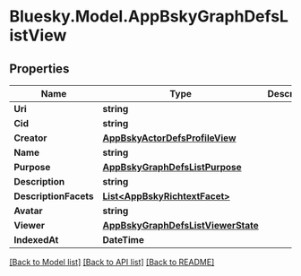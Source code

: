 # Bluesky.Model.AppBskyGraphDefsListView

## Properties

Name | Type | Description | Notes
------------ | ------------- | ------------- | -------------
**Uri** | **string** |  | 
**Cid** | **string** |  | 
**Creator** | [**AppBskyActorDefsProfileView**](AppBskyActorDefsProfileView.md) |  | 
**Name** | **string** |  | 
**Purpose** | [**AppBskyGraphDefsListPurpose**](AppBskyGraphDefsListPurpose.md) |  | 
**Description** | **string** |  | [optional] 
**DescriptionFacets** | [**List&lt;AppBskyRichtextFacet&gt;**](AppBskyRichtextFacet.md) |  | [optional] 
**Avatar** | **string** |  | [optional] 
**Viewer** | [**AppBskyGraphDefsListViewerState**](AppBskyGraphDefsListViewerState.md) |  | [optional] 
**IndexedAt** | **DateTime** |  | 

[[Back to Model list]](../README.md#documentation-for-models) [[Back to API list]](../README.md#documentation-for-api-endpoints) [[Back to README]](../README.md)

